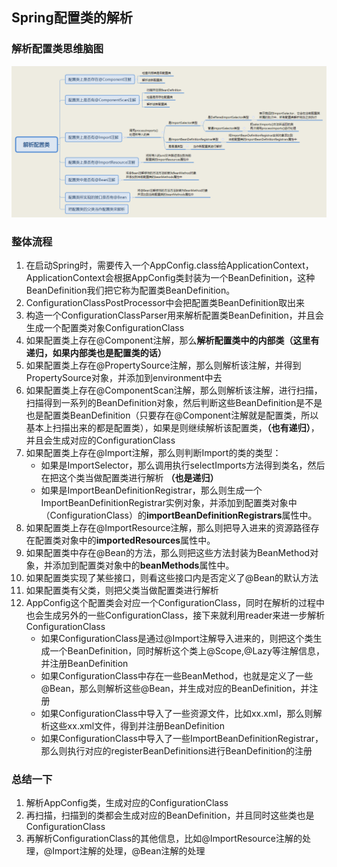 ## Spring配置类的解析


### 解析配置类思维脑图

![spring解析配置类](/docs/spring/imgs/spring解析配置类.png)

### 整体流程

1. 在启动Spring时，需要传入一个AppConfig.class给ApplicationContext，ApplicationContext会根据AppConfig类封装为一个BeanDefinition，这种BeanDefinition我们把它称为配置类BeanDefinition。
2. ConfigurationClassPostProcessor中会把配置类BeanDefinition取出来
3. 构造一个ConfigurationClassParser用来解析配置类BeanDefinition，并且会生成一个配置类对象ConfigurationClass
4. 如果配置类上存在@Component注解，那么**解析配置类中的内部类（这里有递归，如果内部类也是配置类的话）**
5. 如果配置类上存在@PropertySource注解，那么则解析该注解，并得到PropertySource对象，并添加到environment中去
6. 如果配置类上存在@ComponentScan注解，那么则解析该注解，进行扫描，扫描得到一系列的BeanDefinition对象，然后判断这些BeanDefinition是不是也是配置类BeanDefinition（只要存在@Component注解就是配置类，所以基本上扫描出来的都是配置类），如果是则继续解析该配置类，**（也有递归）**，并且会生成对应的ConfigurationClass
7. 如果配置类上存在@Import注解，那么则判断Import的类的类型： 
   - 如果是ImportSelector，那么调用执行selectImports方法得到类名，然后在把这个类当做配置类进行解析 **（也是递归）**
   - 如果是ImportBeanDefinitionRegistrar，那么则生成一个ImportBeanDefinitionRegistrar实例对象，并添加到配置类对象中（ConfigurationClass）的**importBeanDefinitionRegistrars**属性中。
8. 如果配置类上存在@ImportResource注解，那么则把导入进来的资源路径存在配置类对象中的**importedResources**属性中。
9. 如果配置类中存在@Bean的方法，那么则把这些方法封装为BeanMethod对象，并添加到配置类对象中的**beanMethods**属性中。
10. 如果配置类实现了某些接口，则看这些接口内是否定义了@Bean的默认方法
11. 如果配置类有父类，则把父类当做配置类进行解析
12. AppConfig这个配置类会对应一个ConfigurationClass，同时在解析的过程中也会生成另外的一些ConfigurationClass，接下来就利用reader来进一步解析ConfigurationClass
    - 如果ConfigurationClass是通过@Import注解导入进来的，则把这个类生成一个BeanDefinition，同时解析这个类上@Scope,@Lazy等注解信息，并注册BeanDefinition
    - 如果ConfigurationClass中存在一些BeanMethod，也就是定义了一些@Bean，那么则解析这些@Bean，并生成对应的BeanDefinition，并注册
    - 如果ConfigurationClass中导入了一些资源文件，比如xx.xml，那么则解析这些xx.xml文件，得到并注册BeanDefinition
    - 如果ConfigurationClass中导入了一些ImportBeanDefinitionRegistrar，那么则执行对应的registerBeanDefinitions进行BeanDefinition的注册

### 总结一下

1. 解析AppConfig类，生成对应的ConfigurationClass
2. 再扫描，扫描到的类都会生成对应的BeanDefinition，并且同时这些类也是ConfigurationClass
3. 再解析ConfigurationClass的其他信息，比如@ImportResource注解的处理，@Import注解的处理，@Bean注解的处理









